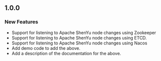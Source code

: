 ## 1.0.0

### New Features

- Support for listening to Apache ShenYu node changes using Zookeeper
- Support for listening to Apache ShenYu node changes using ETCD.
- Support for listening to Apache ShenYu node changes using Nacos
- Add demo code to add the above.
- Add a description of the documentation for the above.
